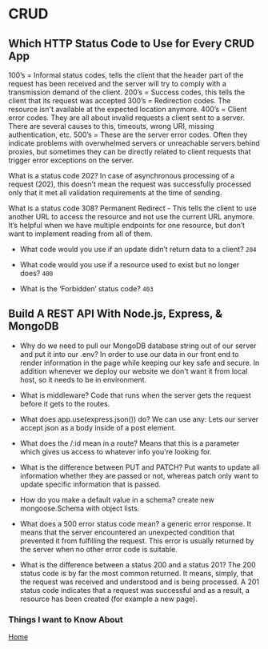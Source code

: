 # CRUD

## Which HTTP Status Code to Use for Every CRUD App

100’s = Informal status codes, tells the client that the header part of the request has been received and the server will try to comply with a transmission demand of the client.
200’s = Success codes, this tells the client that its request was accepted
300’s = Redirection codes. The resource isn't available at the expected location anymore.
400’s = Client error codes. They are all about invalid requests a client sent to a server. There are several causes to this, timeouts, wrong URI, missing authentication, etc.
500’s = These are the server error codes. Often they indicate problems with overwhelmed servers or unreachable servers behind proxies, but sometimes they can be directly related to client requests that trigger error exceptions on the server.

What is a status code 202?
In case of asynchronous processing of a request (202), this doesn’t mean the request was successfully processed only that it met all validation requirements at the time of sending.

What is a status code 308?
Permanent Redirect - This tells the client to use another URL to access the resource and not use the current URL anymore. It’s helpful when we have multiple endpoints for one resource, but don’t want to implement reading from all of them.

- What code would you use if an update didn’t return data to a client?
`204`

- What code would you use if a resource used to exist but no longer does?
`400`

- What is the ‘Forbidden’ status code?
`403`

## Build A REST API With Node.js, Express, & MongoDB

- Why do we need to pull our MongoDB database string out of our server and put it into our .env?
In order to use our data in our front end to render information in the page while keeping our key safe and secure. In addition whenever we deploy our website we don't want it from local host, so it needs to be in environment.

- What is middleware?
Code that runs when the server gets the request before it gets to the routes.

- What does app.use(express.json()) do?
We can use any: Lets our server accept json as a body inside of a post element.

- What does the /:id mean in a route?
Means that this is a parameter which gives us access to whatever info you're looking for.

- What is the difference between PUT and PATCH?
Put wants to update all information whether they are passed or not, whereas patch only want to update specific information that is passed.

- How do you make a default value in a schema?
create new mongoose.Schema with object lists.

- What does a 500 error status code mean?
a generic error response. It means that the server encountered an unexpected condition that prevented it from fulfilling the request. This error is usually returned by the server when no other error code is suitable.

- What is the difference between a status 200 and a status 201?
The 200 status code is by far the most common returned. It means, simply, that the request was received and understood and is being processed. A 201 status code indicates that a request was successful and as a result, a resource has been created (for example a new page).

### Things I want to Know About

[Home](https://keelen-fisher.github.io/new-repository/)